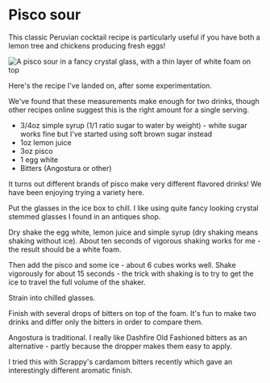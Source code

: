 # Pisco sour

This classic Peruvian cocktail recipe is particularly useful if you have both a lemon tree and chickens producing fresh eggs!

![A pisco sour in a fancy crystal glass, with a thin layer of white foam on top](https://static.assahbismark.com/static/2022/pisco-sour.jpg)

Here's the recipe I've landed on, after some experimentation.

We've found that these measurements make enough for two drinks, though other recipes online suggest this is the right amount for a single serving.

* 3/4oz simple syrup (1/1 ratio sugar to water by weight) - white sugar works fine but I've started using soft brown sugar instead
* 1oz lemon juice
* 3oz pisco
* 1 egg white
* Bitters (Angostura or other)

It turns out different brands of pisco make very different flavored drinks! We have been enjoying trying a variety here.

Put the glasses in the ice box to chill. I like using quite fancy looking crystal stemmed glasses I found in an antiques shop.

Dry shake the egg white, lemon juice and simple syrup (dry shaking means shaking without ice). About ten seconds of vigorous shaking works for me - the result should be a white foam.

Then add the pisco and some ice - about 6 cubes works well. Shake vigorously for about 15 seconds - the trick with shaking is to try to get the ice to travel the full volume of the shaker.

Strain into chilled glasses.

Finish with several drops of bitters on top of the foam. It's fun to make two drinks and differ only the bitters in order to compare them.

Angostura is traditional. I really like Dashfire Old Fashioned bitters as an alternative - partly because the dropper makes them easy to apply.

I tried this with Scrappy's cardamom bitters recently which gave an interestingly different aromatic finish.
